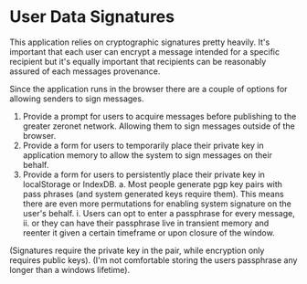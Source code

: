 # User Data Signatures

This application relies on cryptographic signatures pretty heavily. It's important that each user can encrypt a message intended for a specific recipient but it's equally important that recipients can be reasonably assured of each messages provenance.

Since the application runs in the browser there are a couple of options for allowing senders to sign messages.

1. Provide a prompt for users to acquire messages before publishing to the greater zeronet network. Allowing them to sign messages outside of the browser.
2. Provide a form for users to temporarily place their private key in application memory to allow the system to sign messages on their behalf.
3. Provide a form for users to persistently place their private key in localStorage or IndexDB.
  a. Most people generate pgp key pairs with pass phrases (and system generated keys require them). This means there are even more permutations for enabling system signature on the user's behalf.
    i. Users can opt to enter a passphrase for every message,
    ii. or they can have their passphrase live in transient memory and reenter it given a certain timeframe or upon closure of the window.
    
(Signatures require the private key in the pair, while encryption only requires public keys).
(I'm not comfortable storing the users passphrase any longer than a windows lifetime).

